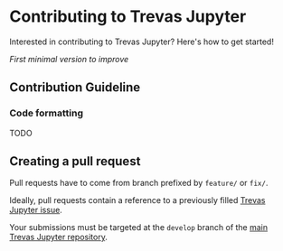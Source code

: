 # Contributing to Trevas Jupyter

Interested in contributing to Trevas Jupyter? Here's how to get started!

_First minimal version to improve_

## Contribution Guideline

### Code formatting

TODO

## Creating a pull request

Pull requests have to come from branch prefixed by `feature/` or `fix/`.

Ideally, pull requests contain a reference to a previously filled [Trevas Jupyter issue](https://github.com/InseeFrLab/Trevas-Jupyter/issues).

Your submissions must be targeted at the `develop` branch of the [main Trevas Jupyter repository](https://github.com/InseeFrLab/Trevas-Jupyter).
